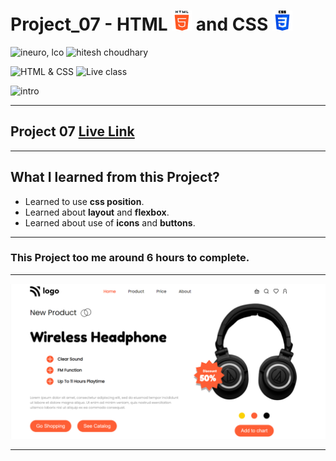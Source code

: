 # Project_07 - HTML ![](./screenshot/html.png) and CSS ![](./screenshot/css.png)

![ineuro, lco](https://img.shields.io/badge/iNeuron-LCO-green)
![hitesh choudhary](https://img.shields.io/badge/Hitesh%20Choudhary-Full%20Stack%20JavaScript%20Bootcamp-lightgrey)

![HTML & CSS](https://img.shields.io/badge/HTML-CSS-orange)
![Live class](https://img.shields.io/badge/LIVE--CLASS-PROJECT--07-blue)

![intro](https://img.shields.io/badge/Mohit%20Gupta-MCA%20Final%20Year-red)

---

## Project 07 [Live Link](https://project-07-themohitgupta.netlify.app)

---
## What I learned from this Project?

- Learned to use **css position**.
- Learned about **layout** and **flexbox**.
- Learned about use of **icons** and **buttons**.

---

### This Project too me around **6 hours** to complete.

---

![Screenshot](./screenshot/screenshot.png)

---
